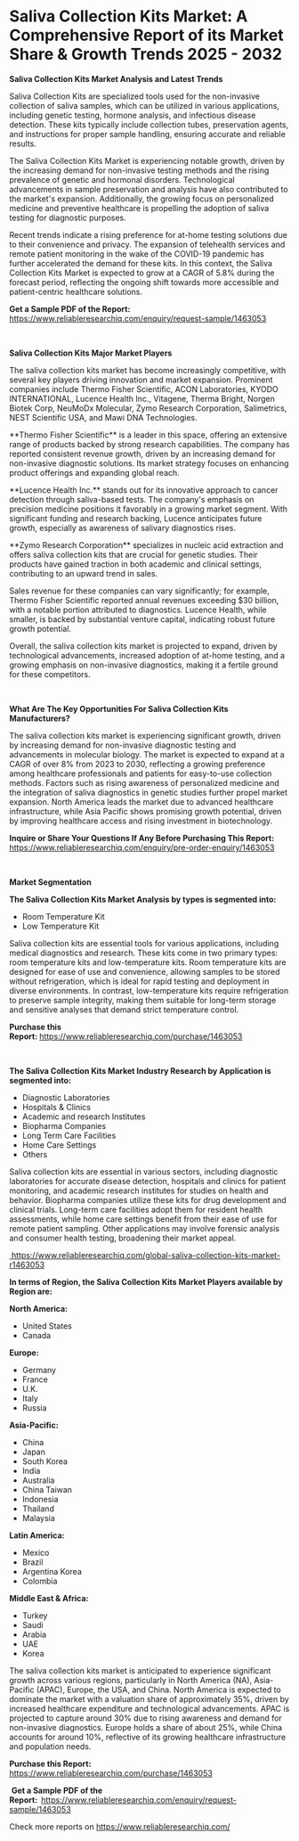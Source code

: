 <p><h1>Saliva Collection Kits Market: A Comprehensive Report of its Market Share & Growth Trends 2025 - 2032</h1></p><p><strong>Saliva Collection Kits Market Analysis and Latest Trends</strong></p>
<p><p>Saliva Collection Kits are specialized tools used for the non-invasive collection of saliva samples, which can be utilized in various applications, including genetic testing, hormone analysis, and infectious disease detection. These kits typically include collection tubes, preservation agents, and instructions for proper sample handling, ensuring accurate and reliable results.</p><p>The Saliva Collection Kits Market is experiencing notable growth, driven by the increasing demand for non-invasive testing methods and the rising prevalence of genetic and hormonal disorders. Technological advancements in sample preservation and analysis have also contributed to the market's expansion. Additionally, the growing focus on personalized medicine and preventive healthcare is propelling the adoption of saliva testing for diagnostic purposes.</p><p>Recent trends indicate a rising preference for at-home testing solutions due to their convenience and privacy. The expansion of telehealth services and remote patient monitoring in the wake of the COVID-19 pandemic has further accelerated the demand for these kits. In this context, the Saliva Collection Kits Market is expected to grow at a CAGR of 5.8% during the forecast period, reflecting the ongoing shift towards more accessible and patient-centric healthcare solutions.</p></p>
<p><strong>Get a Sample PDF of the Report:&nbsp;</strong> <a href="https://www.reliableresearchiq.com/enquiry/request-sample/1463053?utm_campaign=2757&utm_medium=2&utm_source=Github&utm_content=ia&utm_term=03032025&utm_id=saliva-collection-kits">https://www.reliableresearchiq.com/enquiry/request-sample/1463053</a></p>
<p>&nbsp;</p>
<p><strong>Saliva Collection Kits Major Market Players</strong></p>
<p><p>The saliva collection kits market has become increasingly competitive, with several key players driving innovation and market expansion. Prominent companies include Thermo Fisher Scientific, ACON Laboratories, KYODO INTERNATIONAL, Lucence Health Inc., Vitagene, Therma Bright, Norgen Biotek Corp, NeuMoDx Molecular, Zymo Research Corporation, Salimetrics, NEST Scientific USA, and Mawi DNA Technologies.</p><p>**Thermo Fisher Scientific** is a leader in this space, offering an extensive range of products backed by strong research capabilities. The company has reported consistent revenue growth, driven by an increasing demand for non-invasive diagnostic solutions. Its market strategy focuses on enhancing product offerings and expanding global reach.</p><p>**Lucence Health Inc.** stands out for its innovative approach to cancer detection through saliva-based tests. The company's emphasis on precision medicine positions it favorably in a growing market segment. With significant funding and research backing, Lucence anticipates future growth, especially as awareness of salivary diagnostics rises.</p><p>**Zymo Research Corporation** specializes in nucleic acid extraction and offers saliva collection kits that are crucial for genetic studies. Their products have gained traction in both academic and clinical settings, contributing to an upward trend in sales. </p><p>Sales revenue for these companies can vary significantly; for example, Thermo Fisher Scientific reported annual revenues exceeding $30 billion, with a notable portion attributed to diagnostics. Lucence Health, while smaller, is backed by substantial venture capital, indicating robust future growth potential.</p><p>Overall, the saliva collection kits market is projected to expand, driven by technological advancements, increased adoption of at-home testing, and a growing emphasis on non-invasive diagnostics, making it a fertile ground for these competitors.</p></p>
<p>&nbsp;</p>
<p><strong>What Are The Key Opportunities For Saliva Collection Kits Manufacturers?</strong></p>
<p><p>The saliva collection kits market is experiencing significant growth, driven by increasing demand for non-invasive diagnostic testing and advancements in molecular biology. The market is expected to expand at a CAGR of over 8% from 2023 to 2030, reflecting a growing preference among healthcare professionals and patients for easy-to-use collection methods. Factors such as rising awareness of personalized medicine and the integration of saliva diagnostics in genetic studies further propel market expansion. North America leads the market due to advanced healthcare infrastructure, while Asia Pacific shows promising growth potential, driven by improving healthcare access and rising investment in biotechnology.</p></p>
<p><strong>Inquire or Share Your Questions If Any Before Purchasing This Report:</strong> <a href="https://www.reliableresearchiq.com/enquiry/pre-order-enquiry/1463053?utm_campaign=2757&utm_medium=2&utm_source=Github&utm_content=ia&utm_term=03032025&utm_id=saliva-collection-kits">https://www.reliableresearchiq.com/enquiry/pre-order-enquiry/1463053</a></p>
<p>&nbsp;</p>
<p><strong>Market Segmentation</strong></p>
<p><strong>The Saliva Collection Kits Market Analysis by types is segmented into:</strong></p>
<p><ul><li>Room Temperature Kit</li><li>Low Temperature Kit</li></ul></p>
<p><p>Saliva collection kits are essential tools for various applications, including medical diagnostics and research. These kits come in two primary types: room temperature kits and low-temperature kits. Room temperature kits are designed for ease of use and convenience, allowing samples to be stored without refrigeration, which is ideal for rapid testing and deployment in diverse environments. In contrast, low-temperature kits require refrigeration to preserve sample integrity, making them suitable for long-term storage and sensitive analyses that demand strict temperature control.</p></p>
<p><strong>Purchase this Report:&nbsp;</strong><a href="https://www.reliableresearchiq.com/purchase/1463053?utm_campaign=2757&utm_medium=2&utm_source=Github&utm_content=ia&utm_term=03032025&utm_id=saliva-collection-kits">https://www.reliableresearchiq.com/purchase/1463053</a></p>
<p>&nbsp;</p>
<p><strong>The Saliva Collection Kits Market Industry Research by Application is segmented into:</strong></p>
<p><ul><li>Diagnostic Laboratories</li><li>Hospitals & Clinics</li><li>Academic and research Institutes</li><li>Biopharma Companies</li><li>Long Term Care Facilities</li><li>Home Care Settings</li><li>Others</li></ul></p>
<p><p>Saliva collection kits are essential in various sectors, including diagnostic laboratories for accurate disease detection, hospitals and clinics for patient monitoring, and academic research institutes for studies on health and behavior. Biopharma companies utilize these kits for drug development and clinical trials. Long-term care facilities adopt them for resident health assessments, while home care settings benefit from their ease of use for remote patient sampling. Other applications may involve forensic analysis and consumer health testing, broadening their market appeal.</p></p>
<p><a href="https://www.reliableresearchiq.com/global-saliva-collection-kits-market-r1463053?utm_campaign=2757&utm_medium=2&utm_source=Github&utm_content=ia&utm_term=03032025&utm_id=saliva-collection-kits">&nbsp;https://www.reliableresearchiq.com/global-saliva-collection-kits-market-r1463053</a></p>
<p><strong>In terms of Region, the Saliva Collection Kits Market Players available by Region are:</strong></p>
<p>
    <p> <strong> North America: </strong>
        <ul>
            <li>United States</li>
            <li>Canada</li>
        </ul>
        </p> 
    <p> <strong> Europe: </strong>
        <ul>
            <li>Germany</li>
            <li>France</li>
            <li>U.K.</li>
            <li>Italy</li>
            <li>Russia</li>
        </ul>
        </p> 
    <p> <strong> Asia-Pacific: </strong>
        <ul>
            <li>China</li>
            <li>Japan</li>
            <li>South Korea</li>
            <li>India</li>
            <li>Australia</li>
            <li>China Taiwan</li>
            <li>Indonesia</li>
            <li>Thailand</li>
            <li>Malaysia</li>
        </ul>
        </p> 
    <p> <strong> Latin America: </strong>
        <ul>
            <li>Mexico</li>
            <li>Brazil</li>
            <li>Argentina Korea</li>
            <li>Colombia</li>
        </ul>
        </p> 
    <p> <strong> Middle East & Africa: </strong>
        <ul>
            <li>Turkey</li>
            <li>Saudi</li>
            <li>Arabia</li>
            <li>UAE</li>
            <li>Korea</li>
        </ul>
    </p>
    </p>
<p><p>The saliva collection kits market is anticipated to experience significant growth across various regions, particularly in North America (NA), Asia-Pacific (APAC), Europe, the USA, and China. North America is expected to dominate the market with a valuation share of approximately 35%, driven by increased healthcare expenditure and technological advancements. APAC is projected to capture around 30% due to rising awareness and demand for non-invasive diagnostics. Europe holds a share of about 25%, while China accounts for around 10%, reflective of its growing healthcare infrastructure and population needs.</p></p>
<p><strong>Purchase this Report: </strong><a href="https://www.reliableresearchiq.com/purchase/1463053?utm_campaign=2757&utm_medium=2&utm_source=Github&utm_content=ia&utm_term=03032025&utm_id=saliva-collection-kits">https://www.reliableresearchiq.com/purchase/1463053</a></p>
<p>&nbsp;<strong>Get a Sample PDF of the Report:&nbsp;&nbsp;</strong><a href="https://www.reliableresearchiq.com/enquiry/request-sample/1463053?utm_campaign=2757&utm_medium=2&utm_source=Github&utm_content=ia&utm_term=03032025&utm_id=saliva-collection-kits">https://www.reliableresearchiq.com/enquiry/request-sample/1463053</a></p>
<p><strong></strong></p>
<p>Check more reports on <a href="https://www.reliableresearchiq.com/?utm_campaign=2757&utm_medium=2&utm_source=Github&utm_content=ia&utm_term=03032025&utm_id=saliva-collection-kits">https://www.reliableresearchiq.com/</a></p>